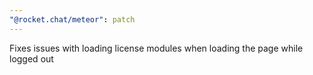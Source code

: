 ```yaml
---
"@rocket.chat/meteor": patch
---
```


Fixes issues with loading license modules when loading the page while logged out
